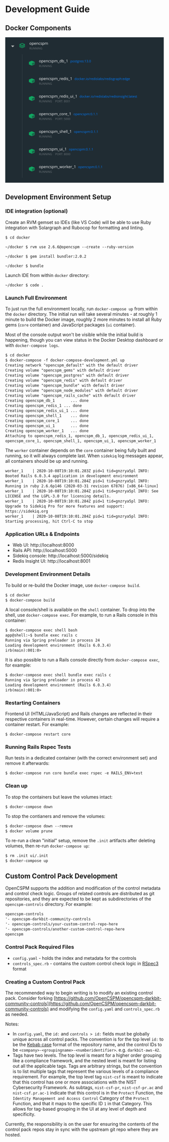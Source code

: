 # Development Guide

## Docker Components

![Docker Dashboard](/site/img/docker-dashboard.png)


## Development Environment Setup

### IDE integration (optional)

Create an RVM gemset so IDEs (like VS Code) will be able to use Ruby integration with Solargraph and Rubocop for formatting and linting.

```console
$ cd docker
```

```console
~/docker $ rvm use 2.6.6@opencspm --create --ruby-version
```

```console
~/docker $ gem install bundler:2.0.2
```

```console
~/docker $ bundle
```

Launch IDE from within `docker` directory:

```console
~/docker $ code .
```

### Launch Full Environment

To just run the full environment locally, run `docker-compose up` from within the `docker` directory. The initial run will take several minutes - at roughly 1 minute to build the Docker image, roughly 2 more minutes to install all Ruby gems (`core` container) and JavaScript packages (`ui` container).

Most of the console output won't be visible while the initial build is happening, though you can view status in the Docker Desktop dashboard or with `docker-compose logs`. 

```console
$ cd docker
$ docker-compose -f docker-compose-development.yml up
Creating network "opencspm_default" with the default driver
Creating volume "opencspm_gems" with default driver
Creating volume "opencspm_postgres" with default driver
Creating volume "opencspm_redis" with default driver
Creating volume "opencspm_bundle" with default driver
Creating volume "opencspm_node_modules" with default driver
Creating volume "opencspm_rails_cache" with default driver
Creating opencspm_db_1       ... done
Creating opencspm_redis_1 ... done
Creating opencspm_redis_ui_1 ... done
Creating opencspm_shell_1    ... done
Creating opencspm_core_1     ... done
Creating opencspm_ui_1       ... done
Creating opencspm_worker_1   ... done
Attaching to opencspm_redis_1, opencspm_db_1, opencspm_redis_ui_1, opencspm_core_1, opencspm_shell_1, opencspm_ui_1, opencspm_worker_1
```

The `worker` container depends on the `core` container being fully built and running, so it will always complete last. When `sidekiq` log messages appear, all containers should be up and running.

```console
worker_1    | 2020-10-08T19:10:01.283Z pid=1 tid=gnzrya5pl INFO: Booted Rails 6.0.3.4 application in development environment
worker_1    | 2020-10-08T19:10:01.284Z pid=1 tid=gnzrya5pl INFO: Running in ruby 2.6.6p146 (2020-03-31 revision 67876) [x86_64-linux]
worker_1    | 2020-10-08T19:10:01.284Z pid=1 tid=gnzrya5pl INFO: See LICENSE and the LGPL-3.0 for licensing details.
worker_1    | 2020-10-08T19:10:01.284Z pid=1 tid=gnzrya5pl INFO: Upgrade to Sidekiq Pro for more features and support: https://sidekiq.org
worker_1    | 2020-10-08T19:10:01.284Z pid=1 tid=gnzrya5pl INFO: Starting processing, hit Ctrl-C to stop
```

### Application URLs & Endpoints

* Web UI: http://localhost:8000
* Rails API: http://localhost:5000
* Sidekiq console: http://localhost:5000/sidekiq
* Redis Insight UI: http://localhost:8001

### Development Environment Details

To build or re-build the Docker image, use `docker-compose build`.

```console
$ cd docker
$ docker-compose build
```

A local console/shell is available on the `shell` container. To drop into the shell, use `docker-compose exec`. For example, to run a Rails console in this container:

```console
$ docker-compose exec shell bash
app@shell:~$ bundle exec rails c
Running via Spring preloader in process 24
Loading development environment (Rails 6.0.3.4)
irb(main):001:0> 
```

It is also possible to run a Rails console directly from `docker-compose exec`, for example:

```console
$ docker-compose exec shell bundle exec rails c
Running via Spring preloader in process 43
Loading development environment (Rails 6.0.3.4)
irb(main):001:0> 
```

### Restarting Containers

Frontend UI (HTML/JavaScript) and Rails changes are reflected in their respective containers in real-time. However, certain changes will require a container restart. For example:

```console
$ docker-compose restart core
```

### Running Rails Rspec Tests

Run tests in a dedicated container (with the correct environment set) and remove it afterwards:

```console
$ docker-compose run core bundle exec rspec -e RAILS_ENV=test
```

### Clean up

To stop the containers but leave the volumes intact:

```console
$ docker-compose down
```

To stop the contianers and remove the volumes:

```console
$ docker-compose down --remove
$ docker volume prune
```

To re-run a clean "initial" setup, remove the `.init` artifacts after deleting volumes, then re-run `docker-compose up`:

```console
$ rm .init ui/.init
$ docker-compose up
```

## Custom Control Pack Development

OpenCSPM supports the addition and modification of the control metadata and control check logic.  Groups of related controls are distributed as git repositories, and they are expected to be kept as subdirectories of the `opencspm-controls` directory.  For example:

```console
opencspm-controls
'- opencspm-darkbit-community-controls
'- opencspm-controls/your-custom-control-repo-here
'- opencspm-controls/another-custom-control-repo-here
opencspm
```

### Control Pack Required Files

* `config.yaml` - holds the index and metadata for the controls
* `controls_spec.rb` - contains the custom control check logic in [RSpec3](https://rspec.info/) format

### Creating a Custom Control Pack

The recommended way to begin writing is to modify an existing control pack.  Consider forking [https://github.com/OpenCSPM/opencspm-darkbit-community-controls](https://github.com/OpenCSPM/opencspm-darkbit-community-controls) and modifying the `config.yaml` and `controls_spec.rb` as needed.

Notes:

* In `config.yaml`, the `id:` and `controls > id:` fields must be globally unique across all control packs.  The convention is for the top level `id:` to be the [Kebab case](https://en.wikipedia.org/wiki/Letter_case#Special_case_styles) format of the repository name, and the control IDs to be `<company>-<groupingname>-<numberidentifier>`.  e.g. `darkbit-aws-42`.
* Tags have two levels.  The top level is meant for a higher order grouping like a compliance framework, and the nested level is meant for listing out all the applicable tags.  Tags are arbitrary strings, but the convention is to list multiple tags that represent the various levels of a compliance requirement.  For example, the top level tag `nist-csf` is meant to indicate that this control has one or more associations with the NIST Cybersecurity Framework.  As subtags, `nist-csf-pr`, `nist-csf-pr.ac` and `nist-csf.pr.ac-1` indicate that this control is in the `Protect` Function, the `Identity Management and Access Control` Category of the `Protect` Function, and that it maps to the specific ID `1` in that Category.  This allows for tag-based grouping in the UI at any level of depth and specificity.

Currently, the responsibility is on the user for ensuring the contents of the control pack repos stay in sync with the upstream git repo where they are hosted.
